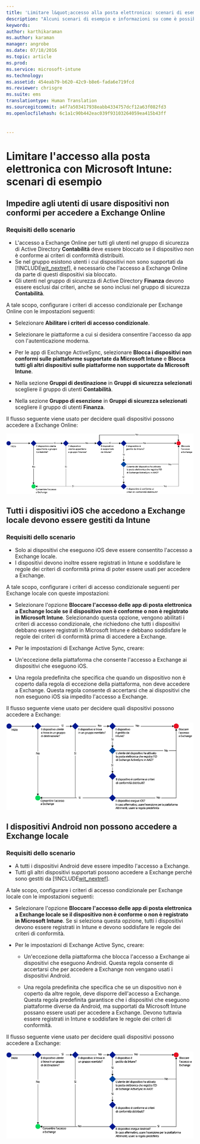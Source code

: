 ```yaml
---
title: 'Limitare l&quot;accesso alla posta elettronica: scenari di esempio | Microsoft Intune'
description: "Alcuni scenari di esempio e informazioni su come è possibile implementarli con l&quot;accesso condizionale."
keywords: 
author: karthikaraman
ms.author: karaman
manager: angrobe
ms.date: 07/18/2016
ms.topic: article
ms.prod: 
ms.service: microsoft-intune
ms.technology: 
ms.assetid: 454eab79-b620-42c9-b8e6-fada6e719fcd
ms.reviewer: chrisgre
ms.suite: ems
translationtype: Human Translation
ms.sourcegitcommit: a4f7a503417938eabb4334757dcf12a63f082fd3
ms.openlocfilehash: 6c1a1c90b442eac039f93103264059ea415b43ff


---
```


# Limitare l'accesso alla posta elettronica con Microsoft Intune: scenari di esempio

## Impedire agli utenti di usare dispositivi non conformi per accedere a Exchange Online
### Requisiti dello scenario
- L'accesso a Exchange Online per tutti gli utenti nel gruppo di sicurezza di Active Directory **Contabilità** deve essere bloccato se il dispositivo non è conforme ai criteri di conformità distribuiti.
- Se nel gruppo esistono utenti i cui dispositivi non sono supportati da [!INCLUDE[wit_nextref](../includes/wit_nextref_md.md)], è necessario che l'accesso a Exchange Online da parte di questi dispositivi sia bloccato.
- Gli utenti nel gruppo di sicurezza di Active Directory **Finanza** devono essere esclusi dai criteri, anche se sono inclusi nel gruppo di sicurezza **Contabilità**.

A tale scopo, configurare i criteri di accesso condizionale per Exchange Online con le impostazioni seguenti:

-   Selezionare **Abilitare i criteri di accesso condizionale**.

- Selezionare le piattaforme a cui si desidera consentire l'accesso da app con l'autenticazione moderna.
- Per le app di Exchange ActiveSync, selezionare **Blocca i dispositivi non conformi sulle piattaforme supportate da Microsoft Intune** e **Blocca tutti gli altri dispositivi sulle piattaforme non supportate da Microsoft Intune**.
-   Nella sezione **Gruppi di destinazione** in **Gruppi di sicurezza selezionati** scegliere il gruppo di utenti **Contabilità**.

-   Nella sezione **Gruppo di esenzione** in **Gruppi di sicurezza selezionati** scegliere il gruppo di utenti **Finanza**.


Il flusso seguente viene usato per decidere quali dispositivi possono accedere a Exchange Online:

![Flusso di accesso dei dispositivi](./media/ConditionalAccess8-5.png)

## Tutti i dispositivi iOS che accedono a Exchange locale devono essere gestiti da Intune
### Requisiti dello scenario
- Solo ai dispositivi che eseguono iOS deve essere consentito l'accesso a Exchange locale.
- I dispositivi devono inoltre essere registrati in Intune e soddisfare le regole dei criteri di conformità prima di poter essere usati per accedere a Exchange.

A tale scopo, configurare i criteri di accesso condizionale seguenti per Exchange locale con queste impostazioni:

-   Selezionare l'opzione **Bloccare l'accesso delle app di posta elettronica a Exchange locale se il dispositivo non è conforme o non è registrato in Microsoft Intune**. Selezionando questa opzione, vengono abilitati i criteri di accesso condizionale, che richiedono che tutti i dispositivi debbano essere registrati in Microsoft Intune e debbano soddisfare le regole dei criteri di conformità prima di accedere a Exchange.

-   Per le impostazioni di Exchange Active Sync, creare:

  -   Un'eccezione della piattaforma che consente l'accesso a Exchange ai dispositivi che eseguono iOS.   

  -   Una regola predefinita che specifica che quando un dispositivo non è coperto dalla regola di eccezione della piattaforma, non deve accedere a Exchange. Questa regola consente di accertarsi che ai dispositivi che non eseguono iOS sia impedito l'accesso a Exchange.

Il flusso seguente viene usato per decidere quali dispositivi possono accedere a Exchange:

![Flusso di accesso dei dispositivi](./media/ConditionalAccess8-3.png)

## I dispositivi Android non possono accedere a Exchange locale
### Requisiti dello scenario
- A tutti i dispositivi Android deve essere impedito l'accesso a Exchange.
- Tutti gli altri dispositivi supportati possono accedere a Exchange perché sono gestiti da [!INCLUDE[wit_nextref](../includes/wit_nextref_md.md)].

A tale scopo, configurare i criteri di accesso condizionale per Exchange locale con le impostazioni seguenti:

-   Selezionare l'opzione **Bloccare l'accesso delle app di posta elettronica a Exchange locale se il dispositivo non è conforme o non è registrato in Microsoft Intune**. Se si seleziona questa opzione, tutti i dispositivi devono essere registrati in Intune e devono soddisfare le regole dei criteri di conformità.

- Per le impostazioni di Exchange Active Sync, creare:
  -   Un'eccezione della piattaforma che blocca l'accesso a Exchange ai dispositivi che eseguono Android. Questa regola consente di accertarsi che per accedere a Exchange non vengano usati i dispositivi Android.

  -   Una regola predefinita che specifica che se un dispositivo non è coperto da altre regole, deve disporre dell'accesso a Exchange. Questa regola predefinita garantisce che i dispositivi che eseguono piattaforme diverse da Android, ma supportati da Microsoft Intune possano essere usati per accedere a Exchange. Devono tuttavia essere registrati in Intune e soddisfare le regole dei criteri di conformità.

Il flusso seguente viene usato per decidere quali dispositivi possono accedere a Exchange:

![Flusso di accesso dei dispositivi](./media/ConditionalAccess8-4.png)



<!--HONumber=Oct16_HO4-->


